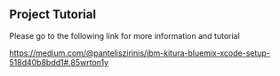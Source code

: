 ## Project Tutorial

Please go to the following link for more information and tutorial 

https://medium.com/@panteliszirinis/ibm-kitura-bluemix-xcode-setup-518d40b8bdd1#.85wrton1y
